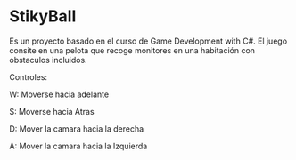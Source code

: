 # StikyBall 
Es un proyecto basado en el curso de Game Development with C#.
El juego consite en una pelota que recoge monitores en una habitación con obstaculos incluidos. 

Controles:

  W: Moverse hacia adelante
  
  S: Moverse hacia Atras
  
  D: Mover la camara hacia la derecha
  
  A: Mover la camara hacia la Izquierda
  


